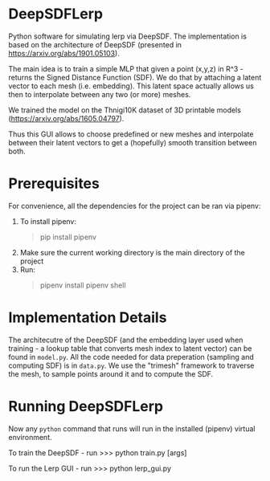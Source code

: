 # DeepSDFLerp

Python software for simulating lerp via DeepSDF. 
The implementation is based on the architecture of DeepSDF (presented in https://arxiv.org/abs/1901.05103).

The main idea is to train a simple MLP that given a point (x,y,z) in R^3 - returns the Signed Distance Function (SDF).
We do that by attaching a latent vector to each mesh (i.e. embedding). This latent space actually allows us then to 
interpolate between any two (or more) meshes.

We trained the model on the Thnigi10K dataset of 3D printable models (https://arxiv.org/abs/1605.04797).

Thus this GUI allows to choose predefined or new meshes and interpolate between their latent vectors to get a (hopefully)
smooth transition between both.

# Prerequisites

For convenience, all the dependencies for the project can be ran via pipenv:

1. To install pipenv:
    > pip install pipenv
2. Make sure the current working directory is the main directory of the project
3. Run:
    > pipenv install
    > pipenv shell

# Implementation Details

The architecutre of the DeepSDF (and the embedding layer used when training - a lookup table that converts mesh index to latent vector)
can be found in `model.py`. 
All the code needed for data preperation (sampling and computing SDF) is in `data.py`. We use the "trimesh" framework to traverse the mesh, 
to sample points around it and to compute the SDF.

# Running DeepSDFLerp



Now any `python` command that runs will run in the installed (pipenv) virtual environment.

To train the DeepSDF - run
    >>> python train.py [args]

To run the Lerp GUI - run
    >>> python lerp_gui.py